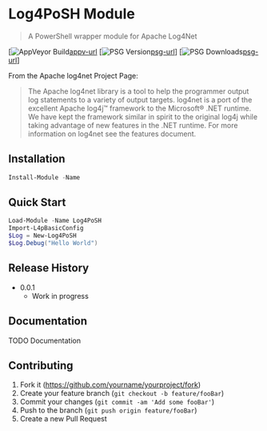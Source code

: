 # Log4PoSH Module
> A PowerShell wrapper module for Apache Log4Net

[![AppVeyor Build][appv-b-img][appv-url]
[![PSG Version][psg-v-img][psg-url]]
[![PSG Downloads][psg-dt-img][psg-url]]

From the Apache log4net Project Page:

> The Apache log4net library is a tool to help the programmer output log statements to a variety of output targets. log4net is a port of the excellent Apache log4j™ framework to the Microsoft® .NET runtime. We have kept the framework similar in spirit to the original log4j while taking advantage of new features in the .NET runtime. For more information on log4net see the features document.

## Installation

```powershell
Install-Module -Name
```

## Quick Start

```powershell
Load-Module -Name Log4PoSH
Import-L4pBasicConfig
$Log = New-Log4PoSH
$Log.Debug("Hello World")

```

## Release History

* 0.0.1
    * Work in progress


## Documentation

TODO Documentation


## Contributing

1. Fork it (<https://github.com/yourname/yourproject/fork>)
2. Create your feature branch (`git checkout -b feature/fooBar`)
3. Commit your changes (`git commit -am 'Add some fooBar'`)
4. Push to the branch (`git push origin feature/fooBar`)
5. Create a new Pull Request



<!-- Defines -->
[appv-b-img]:	https://img.shields.io/appveyor/build/chrisstone/Log4PoSH.svg
[appv-url]:		https://ci.appveyor.com/project/chrisstone/log4posh
[psg-v-img]:	https://img.shields.io/powershellgallery/v/Log4PoSH.svg
[psg-dt-img]:	https://img.shields.io/powershellgallery/dt/Log4PoSH.svg
[psg-url]:		https://powershellgallery.com/
